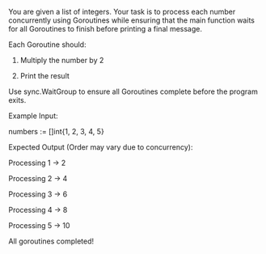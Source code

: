 You are given a list of integers. Your task is to process each number concurrently using Goroutines while ensuring that the main function waits for all Goroutines
to finish before printing a final message.




Each Goroutine should:

1. Multiply the number by 2

2. Print the result



Use sync.WaitGroup to ensure all Goroutines complete before the program exits.



Example Input:

numbers := []int{1, 2, 3, 4, 5}

Expected Output (Order may vary due to concurrency):

Processing 1 -> 2

Processing 2 -> 4

Processing 3 -> 6

Processing 4 -> 8

Processing 5 -> 10

All goroutines completed!

